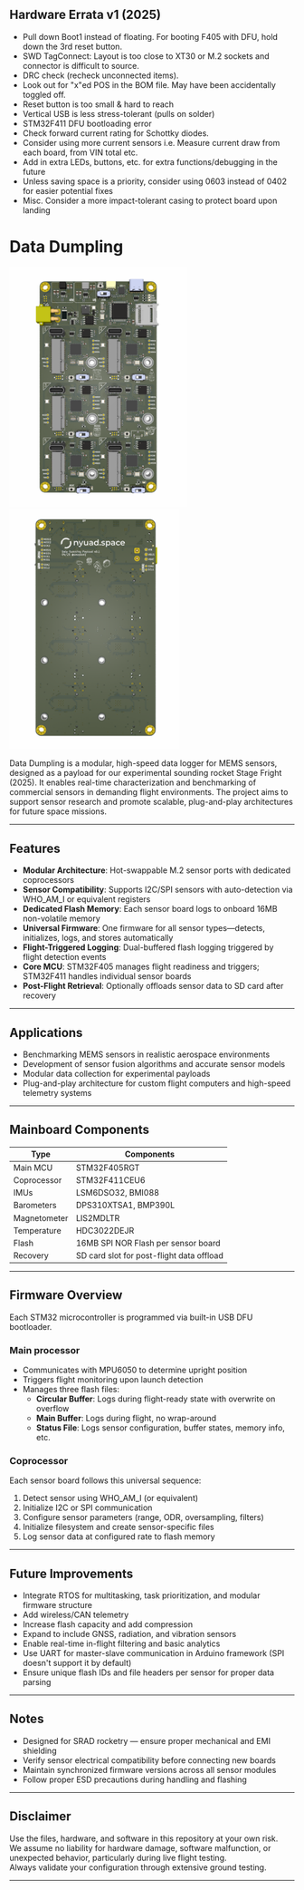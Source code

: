## Hardware Errata v1 (2025)

- Pull down Boot1 instead of floating. For booting F405 with DFU, hold down the 3rd reset button.
- SWD TagConnect: Layout is too close to XT30 or M.2 sockets and connector is difficult to source.
- DRC check (recheck unconnected items).
- Look out for "x"ed POS in the BOM file. May have been accidentally toggled off.
- Reset button is too small & hard to reach
- Vertical USB is less stress-tolerant (pulls on solder)
- STM32F411 DFU bootloading error
- Check forward current rating for Schottky diodes.
- Consider using more current sensors i.e. Measure current draw from each board, from VIN total etc.
- Add in extra LEDs, buttons, etc. for extra functions/debugging in the future
- Unless saving space is a priority, consider using 0603 instead of 0402 for easier potential fixes
- Misc. Consider a more impact-tolerant casing to protect board upon landing

# Data Dumpling
<p float="left">
  <img src="mainboard_rendering.png" width="315"/>
  <img src="mainboard_rendering_back.png" width="300"/>
</p>

Data Dumpling is a modular, high-speed data logger for MEMS sensors, designed as a payload for our experimental sounding rocket Stage Fright (2025). It enables real-time characterization and benchmarking of commercial sensors in demanding flight environments. The project aims to support sensor research and promote scalable, plug-and-play architectures for future space missions.

---

## Features

- **Modular Architecture**: Hot-swappable M.2 sensor ports with dedicated coprocessors  
- **Sensor Compatibility**: Supports I2C/SPI sensors with auto-detection via WHO_AM_I or equivalent registers  
- **Dedicated Flash Memory**: Each sensor board logs to onboard 16MB non-volatile memory  
- **Universal Firmware**: One firmware for all sensor types—detects, initializes, logs, and stores automatically  
- **Flight-Triggered Logging**: Dual-buffered flash logging triggered by flight detection events  
- **Core MCU**: STM32F405 manages flight readiness and triggers; STM32F411 handles individual sensor boards  
- **Post-Flight Retrieval**: Optionally offloads sensor data to SD card after recovery  

---

## Applications

- Benchmarking MEMS sensors in realistic aerospace environments  
- Development of sensor fusion algorithms and accurate sensor models  
- Modular data collection for experimental payloads  
- Plug-and-play architecture for custom flight computers and high-speed telemetry systems  

---

## Mainboard Components

| Type        | Components                                    |
|-------------|-----------------------------------------------|
| Main MCU    | STM32F405RGT                                  |
| Coprocessor | STM32F411CEU6                                 |
| IMUs        | LSM6DSO32, BMI088                              |
| Barometers  | DPS310XTSA1, BMP390L                           |
| Magnetometer| LIS2MDLTR                                      |
| Temperature | HDC3022DEJR                                    |
| Flash       | 16MB SPI NOR Flash per sensor board           |
| Recovery    | SD card slot for post-flight data offload     |

---

## Firmware Overview

Each STM32 microcontroller is programmed via built-in USB DFU bootloader.

### Main processor
- Communicates with MPU6050 to determine upright position
- Triggers flight monitoring upon launch detection
- Manages three flash files:
  - **Circular Buffer**: Logs during flight-ready state with overwrite on overflow  
  - **Main Buffer**: Logs during flight, no wrap-around  
  - **Status File**: Logs sensor configuration, buffer states, memory info, etc.  

### Coprocessor
Each sensor board follows this universal sequence:

1. Detect sensor using WHO_AM_I (or equivalent)  
2. Initialize I2C or SPI communication  
3. Configure sensor parameters (range, ODR, oversampling, filters)  
4. Initialize filesystem and create sensor-specific files  
5. Log sensor data at configured rate to flash memory  

---

## Future Improvements

- Integrate RTOS for multitasking, task prioritization, and modular firmware structure
- Add wireless/CAN telemetry  
- Increase flash capacity and add compression  
- Expand to include GNSS, radiation, and vibration sensors  
- Enable real-time in-flight filtering and basic analytics
- Use UART for master-slave communication in Arduino framework (SPI doesn't support it by default)
- Ensure unique flash IDs and file headers per sensor for proper data parsing

---

## Notes

- Designed for SRAD rocketry — ensure proper mechanical and EMI shielding  
- Verify sensor electrical compatibility before connecting new boards  
- Maintain synchronized firmware versions across all sensor modules  
- Follow proper ESD precautions during handling and flashing  

---

## Disclaimer

Use the files, hardware, and software in this repository at your own risk.  
We assume no liability for hardware damage, software malfunction, or unexpected behavior, particularly during live flight testing.  
Always validate your configuration through extensive ground testing.

---

